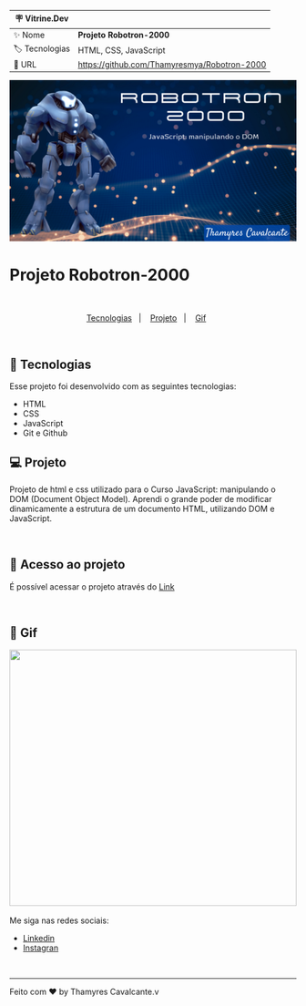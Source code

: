| :placard: Vitrine.Dev |     |
| -------------  | --- |
| :sparkles: Nome        | **Projeto Robotron-2000**
| :label: Tecnologias | HTML, CSS, JavaScript
| :rocket: URL         | https://github.com/Thamyresmya/Robotron-2000


![](img/geral/Capa.png)


# Projeto Robotron-2000


<br>

<p align="center">
  <a href="#-tecnologias">Tecnologias</a>&nbsp;&nbsp;&nbsp;|&nbsp;&nbsp;&nbsp;  
  <a href="#-projeto">Projeto</a>&nbsp;&nbsp;&nbsp;|&nbsp;&nbsp;&nbsp;  
  <a href="#-gif">Gif</a>&nbsp;&nbsp;&nbsp;&nbsp;&nbsp;&nbsp;
</p>

<br>


## 🚀 Tecnologias

Esse projeto foi desenvolvido com as seguintes tecnologias:

- HTML
- CSS
- JavaScript
- Git e Github


## 💻 Projeto

Projeto de html e css utilizado para o Curso JavaScript: manipulando o DOM (Document Object Model). Aprendi o grande poder de modificar dinamicamente a estrutura de um documento HTML, utilizando DOM e JavaScript.

<br>

## 📁 Acesso ao projeto

É possível acessar o projeto através do [Link](https://thamyresmya.github.io/Robotron-2000/)


<br>

## 📸 Gif

<img width="100%" height="450" src="img/geral/Robotron-2000.gif"></img>




Me siga nas redes sociais:
- [Linkedin](https://www.linkedin.com/in/thamyrescavalcante/)
- [Instagran](https://www.instagram.com/thamyres__cavalcante/)

<br>

---

Feito com ♥ by Thamyres Cavalcante.v